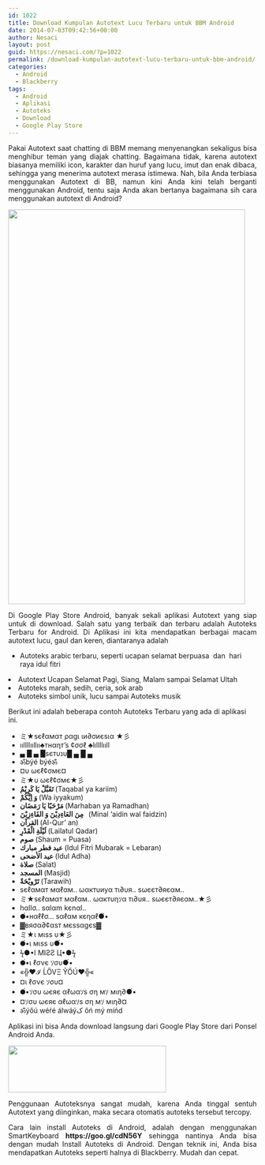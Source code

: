 ```yaml
---
id: 1022
title: Download Kumpulan Autotext Lucu Terbaru untuk BBM Android
date: 2014-07-03T09:42:56+00:00
author: Nesaci
layout: post
guid: https://nesaci.com/?p=1022
permalink: /download-kumpulan-autotext-lucu-terbaru-untuk-bbm-android/
categories:
  - Android
  - Blackberry
tags:
  - Android
  - Aplikasi
  - Autoteks
  - Download
  - Google Play Store
---
```

<p style="text-align: justify;">
  Pakai Autotext saat chatting di BBM memang menyenangkan sekaligus bisa menghibur teman yang diajak chatting. Bagaimana tidak, karena autotext biasanya memiliki icon, karakter dan huruf yang lucu, imut dan enak dibaca, sehingga yang menerima autotext merasa istimewa. Nah, bila Anda terbiasa menggunakan Autotext di BB, namun kini Anda kini telah berganti menggunakan Android, tentu saja Anda akan bertanya bagaimana sih cara menggunakan autotext di Android?
</p>

<p style="text-align: justify;">
  <img loading="lazy" class="aligncenter" src="https://1.bp.blogspot.com/-Q5OIHJqfjtg/U6pXU8_TJhI/AAAAAAAADQI/AGAcFAVwdfU/s1600/Autoteks_Android_baru.png" alt="" width="480" height="800" />
</p>

<p style="text-align: justify;">
  Di Google Play Store Android, banyak sekali aplikasi Autotext yang siap untuk di download. Salah satu yang terbaik dan terbaru adalah Autoteks Terbaru for Android. Di Aplikasi ini kita mendapatkan berbagai macam autotext lucu, gaul dan keren, diantaranya adalah
</p>

  * Autoteks arabic terbaru, seperti ucapan selamat berpuasa  dan  hari raya idul fitri
<li style="text-align: justify;">
  Autotext Ucapan Selamat Pagi, Siang, Malam sampai Selamat Ultah
</li>
<li style="text-align: justify;">
  Autoteks marah, sedih, ceria, sok arab
</li>
<li style="text-align: justify;">
  Autoteks simbol unik, lucu sampai Autoteks musik
</li>

Berikut ini adalah beberapa contoh Autoteks Terbaru yang ada di aplikasi ini.

  * <span style="background-color: white;">ミ★<span style="background-color: white;">ѕєℓαмαт ραgι ιи∂σиєѕια</span> ★彡</span>
  * <span style="background-color: white;">ııllllııllıı♣тнαηт&#8217;ѕ ¢σσℓ ♣lıllllııll</span>
  * <span style="background-color: white;">▄ █ ▄ █ѕєтυנυ█ ▄ █ ▄</span>
  * <span style="background-color: white;">ॐbýé býéॐ</span>
  * <span style="background-color: white;">¤υ ωєℓ¢σмє¤</span>
  * <span style="background-color: white;">ミ★υ ωєℓ¢σмє★彡</span>
  * **تَقَبَّلْ يَا كَرِيْمُ<span class="Apple-converted-space"> </span>**(Taqabal ya kariim)
  * **وَ اِيَّكُمْ<span class="Apple-converted-space"> </span>**(Wa iyyakum)
  * **مَرْحَبًا يَا رَمَضَان<span class="Apple-converted-space"> </span>**(Marhaban ya Ramadhan)
  * **‫  ‬ مِنَ العَاءِدِيْنَ وَ الفَاءِزِيْنَ**(Minal ‘aidin wal faidzin)
  * **القرآن<span class="Apple-converted-space"> </span>**(Al-Qur’ an)
  * **لَيْلَةِ الْقَدْرِ<span class="Apple-converted-space"> </span>**(Lailatul Qadar)
  * **صوم<span class="Apple-converted-space"> </span>**(Shaum = Puasa)
  * **عيد فطر مبارك<span class="Apple-converted-space"> </span>**(Idul Fitri Mubarak = Lebaran)
  * **عيد الأضحى<span class="Apple-converted-space"> </span>**(Idul Adha)
  * **صلاة<span class="Apple-converted-space"> </span>**(Salat)
  * **المسجد<span class="Apple-converted-space"> </span>**(Masjid)
  * **تَرْوِيْحَةٌ<span class="Apple-converted-space"> </span>**(Tarawih)
  * <span style="background-color: white;">ѕєℓαмαт мαℓαм.. ωαктυиуα тι∂υя.. ѕωєєт∂яєαм..</span>
  * <span style="background-color: white;">ミ★ѕєℓαмαт мαℓαм.. ωαктυηｿα тι∂υя.. ѕωєєт∂яєαм..★彡</span>
  * <span style="background-color: white;">hαllσ.. sαlαm kєnαl..</span>
  * <span style="background-color: white;">●๋•нαℓℓσ&#8230; ѕαℓαм кєηαℓ●๋•</span>
  * <span style="background-color: white;">▓вяσα∂¢αѕт мєѕѕαgєѕ▓</span>
  * <span style="background-color: white;">ミ★ι мιѕѕ υ★彡</span>
  * <span style="background-color: white;">●๋•ι мιѕѕ υ●๋•</span>
  * <span style="background-color: white;">ϟ●•I MIƧƧ Ц•●ϟ</span>
  * <span style="background-color: white;">●๋•ι ℓσνє ｿσυ●๋•</span>
  * <span style="background-color: white;">«╬♥ℐ ĹŐVΞ ŶŐÚ♥╬«</span>
  * <span style="background-color: white;">¤ι ℓσνє ｿσυ¤</span>
  * <span style="background-color: white;">●๋•ｿσυ ωєяє αℓωαｿѕ ση мｿ мιη∂●๋•</span>
  * <span style="background-color: white;">¤ｿσυ ωєяє αℓωαｿѕ ση мｿ мιη∂¤</span>
  * <span style="background-color: white;">ॐýőú wéŕé álwáýک őń mý míńd</span>

<p style="text-align: justify;">
  Aplikasi ini bisa Anda download langsung dari Google Play Store dari Ponsel Android Anda.<!--more-->
</p>

<p style="text-align: justify;">
  <a href="https://play.google.com/store/apps/details?id=com.nana.autoteksterbaru"><img loading="lazy" class="aligncenter" src="https://4.bp.blogspot.com/-De1ANDt5LiM/U686fZYWYnI/AAAAAAAADTM/wbO1RFiwfP0/s1600/google-play-store.png" alt="" width="320" height="95" /></a>
</p>

<p style="text-align: justify;">
  Penggunaan Autoteksnya sangat mudah, karena Anda tinggal sentuh Autotext yang diinginkan, maka secara otomatis autoteks tersebut tercopy.
</p>

<p style="text-align: justify;">
  Cara lain install Autoteks di Android, adalah dengan menggunakan SmartKeyboard <strong>https://goo.gl/cdN56Y</strong> sehingga nantinya Anda bisa dengan mudah Install Autoteks di Android. Dengan teknik ini, Anda bisa mendapatkan Autoteks seperti halnya di Blackberry. Mudah dan cepat.
</p>
